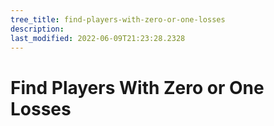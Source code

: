 ```yaml
---
tree_title: find-players-with-zero-or-one-losses
description: 
last_modified: 2022-06-09T21:23:28.2328
---
```


# Find Players With Zero or One Losses
